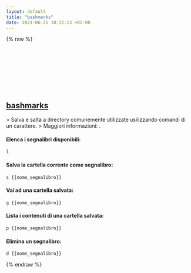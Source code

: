 ```yaml
---
layout: default
title: "bashmarks"
date: 2021-06-25 18:12:13 +02:00
---
```

{% raw %}
<h2 id="bashmarks">
  <a href="/it/common/bashmarks.html">bashmarks</a> <a href="#bashmarks"><svg class="icon">
    <use href="/assets/images/unicode_sprite.svg#link" />
  </svg></a>
</h2>
> Salva e salta a directory comunemente utilizzate usilizzando comandi di un carattere.
> Maggiori informazioni: <https://github.com/huyng/bashmarks>.

#### Elenca i segnalibri disponibili:
```shell
l
```
#### Salva la cartella corrente come segnalibro:
```shell
s {{nome_segnalibro}}
```
#### Vai ad una cartella salvata:
```shell
g {{nome_segnalibro}}
```
#### Lista i contenuti di una cartella salvata:
```shell
p {{nome_segnalibro}}
```
#### Elimina un segnalibro:
```shell
d {{nome_segnalibro}}
```
{% endraw %}